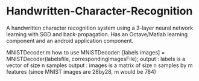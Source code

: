 # Handwritten-Character-Recognition
A handwritten character recognition system using a 3-layer neural network learning with SGD and back-propagation. Has an Octave/Matlab learning component and an android application component.

MNISTDecoder.m
how to use MNISTDecoder:
[labels images] = MNISTDecoder(labelsfile, correspondingImagesFile);
output : labels is a vector of size n samples
output : images is a matrix of size n samples by m features (since MNIST images are 28by28, m would be 784)
